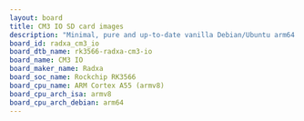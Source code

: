 ```yaml
---
layout: board
title: CM3 IO SD card images
description: "Minimal, pure and up-to-date vanilla Debian/Ubuntu arm64 SD card images for CM3 IO by Radxa, SoC: Rockchip RK3566, CPU ISA: armv8"
board_id: radxa_cm3_io
board_dtb_name: rk3566-radxa-cm3-io
board_name: CM3 IO
board_maker_name: Radxa
board_soc_name: Rockchip RK3566
board_cpu_name: ARM Cortex A55 (armv8)
board_cpu_arch_isa: armv8
board_cpu_arch_debian: arm64
---
```

